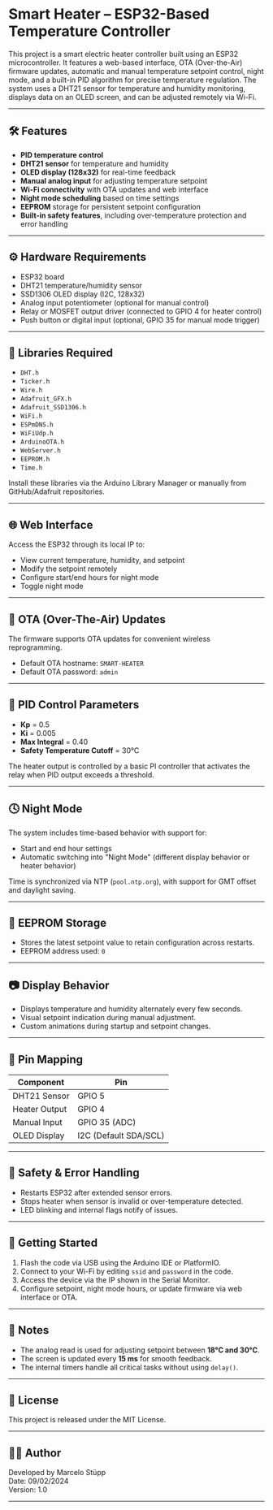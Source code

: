 # Smart Heater – ESP32-Based Temperature Controller

This project is a smart electric heater controller built using an ESP32 microcontroller. It features a web-based interface, OTA (Over-the-Air) firmware updates, automatic and manual temperature setpoint control, night mode, and a built-in PID algorithm for precise temperature regulation. The system uses a DHT21 sensor for temperature and humidity monitoring, displays data on an OLED screen, and can be adjusted remotely via Wi-Fi.

---

## 🛠 Features

- **PID temperature control**
- **DHT21 sensor** for temperature and humidity
- **OLED display (128x32)** for real-time feedback
- **Manual analog input** for adjusting temperature setpoint
- **Wi-Fi connectivity** with OTA updates and web interface
- **Night mode scheduling** based on time settings
- **EEPROM** storage for persistent setpoint configuration
- **Built-in safety features**, including over-temperature protection and error handling

---

## ⚙️ Hardware Requirements

- ESP32 board
- DHT21 temperature/humidity sensor
- SSD1306 OLED display (I2C, 128x32)
- Analog input potentiometer (optional for manual control)
- Relay or MOSFET output driver (connected to GPIO 4 for heater control)
- Push button or digital input (optional, GPIO 35 for manual mode trigger)

---

## 🧪 Libraries Required

- `DHT.h`
- `Ticker.h`
- `Wire.h`
- `Adafruit_GFX.h`
- `Adafruit_SSD1306.h`
- `WiFi.h`
- `ESPmDNS.h`
- `WiFiUdp.h`
- `ArduinoOTA.h`
- `WebServer.h`
- `EEPROM.h`
- `Time.h`

Install these libraries via the Arduino Library Manager or manually from GitHub/Adafruit repositories.

---

## 🌐 Web Interface

Access the ESP32 through its local IP to:
- View current temperature, humidity, and setpoint
- Modify the setpoint remotely
- Configure start/end hours for night mode
- Toggle night mode

---

## 🔐 OTA (Over-The-Air) Updates

The firmware supports OTA updates for convenient wireless reprogramming.

- Default OTA hostname: `SMART-HEATER`
- Default OTA password: `admin`

---

## 🔁 PID Control Parameters

- **Kp** = 0.5
- **Ki** = 0.005
- **Max Integral** = 0.40
- **Safety Temperature Cutoff** = 30°C

The heater output is controlled by a basic PI controller that activates the relay when PID output exceeds a threshold.

---

## 🕓 Night Mode

The system includes time-based behavior with support for:
- Start and end hour settings
- Automatic switching into "Night Mode" (different display behavior or heater behavior)

Time is synchronized via NTP (`pool.ntp.org`), with support for GMT offset and daylight saving.

---

## 🧠 EEPROM Storage

- Stores the latest setpoint value to retain configuration across restarts.
- EEPROM address used: `0`

---

## 📷 Display Behavior

- Displays temperature and humidity alternately every few seconds.
- Visual setpoint indication during manual adjustment.
- Custom animations during startup and setpoint changes.

---

## 🧩 Pin Mapping

| Component       | Pin         |
|----------------|-------------|
| DHT21 Sensor   | GPIO 5      |
| Heater Output  | GPIO 4      |
| Manual Input   | GPIO 35 (ADC) |
| OLED Display   | I2C (Default SDA/SCL) |

---

## 🧪 Safety & Error Handling

- Restarts ESP32 after extended sensor errors.
- Stops heater when sensor is invalid or over-temperature detected.
- LED blinking and internal flags notify of issues.

---

## 🏁 Getting Started

1. Flash the code via USB using the Arduino IDE or PlatformIO.
2. Connect to your Wi-Fi by editing `ssid` and `password` in the code.
3. Access the device via the IP shown in the Serial Monitor.
4. Configure setpoint, night mode hours, or update firmware via web interface or OTA.

---

## 📌 Notes

- The analog read is used for adjusting setpoint between **18°C and 30°C**.
- The screen is updated every **15 ms** for smooth feedback.
- The internal timers handle all critical tasks without using `delay()`.

---

## 📜 License

This project is released under the MIT License.

---

## 👨‍💻 Author

Developed by Marcelo Stüpp  
Date: 09/02/2024  
Version: 1.0

---

